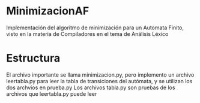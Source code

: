# MinimizacionAF
Implementación del algoritmo de minimización para un Automata Finito, visto en la materia de Compiladores en el tema de Análisis Léxico
# Estructura
El archivo importante se llama minimizacion.py, pero implemento un archivo leertabla.py para leer la tabla de transiciones del autómata, y se utilizan los dos archvios en prueba.py
Los archivos tabla<n>.py son pruebas de los archivos que leertabla.py puede leer
